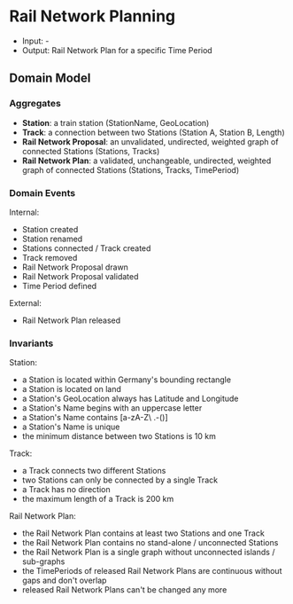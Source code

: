 # Rail Network Planning

* Input: -
* Output: Rail Network Plan for a specific Time Period

## Domain Model

### Aggregates

* **Station**: a train station (StationName, GeoLocation)
* **Track**: a connection between two Stations (Station A, Station B, Length)
* **Rail Network Proposal**: an unvalidated, undirected, weighted graph  of connected Stations (Stations, Tracks)
* **Rail Network Plan**: a validated, unchangeable, undirected, weighted graph of connected Stations (Stations, Tracks, TimePeriod)

### Domain Events

Internal:

* Station created
* Station renamed
* Stations connected / Track created
* Track removed
* Rail Network Proposal drawn
* Rail Network Proposal validated
* Time Period defined

External:

* Rail Network Plan released

### Invariants

Station:

* a Station is located within Germany's bounding rectangle
* a Station is located on land
* a Station's GeoLocation always has Latitude and Longitude
* a Station's Name begins with an uppercase letter
* a Station's Name contains [a-zA-Z\ \.\-\(\)]
* a Station's Name is unique
* the minimum distance between two Stations is 10 km

Track:

* a Track connects two different Stations
* two Stations can only be connected by a single Track
* a Track has no direction
* the maximum length of a Track is 200 km

Rail Network Plan:

* the Rail Network Plan contains at least two Stations and one Track
* the Rail Network Plan contains no stand-alone / unconnected Stations
* the Rail Network Plan is a single graph without unconnected islands / sub-graphs
* the TimePeriods of released Rail Network Plans are continuous without gaps and don't overlap
* released Rail Network Plans can't be changed any more
